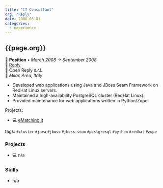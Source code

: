 ```yaml
---
title: "IT Consultant"
org: "Reply"
date: 2008-03-01
categories:
  - experience
---
```

## {{page.org}}

💼 **Position** • _March 2008 → September 2008_  
🏢 [Reply](http://www.reply.com/)  
👥 Open Reply s.r.l.  
📍 _Milan Area, Italy_

- Developed web applications using Java and JBoss Seam Framework on RedHat Linux servers.
- Maintained a high-availability PostgreSQL cluster (RedHat Linux).
- Provided maintenance for web applications written in Python/Zope.


Projects:
* 💻 [eMatching.it](/timeline/www-e-matching-it)

tags: `#cluster` `#java` `#jboss` `#jboss-seam` `#postgresql` `#python` `#redhat` `#zope`



### Projects

- 💻 n/a


### Skills

- n/a
